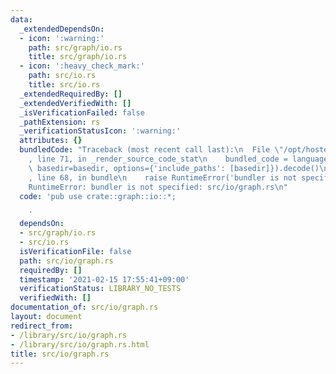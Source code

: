 ```yaml
---
data:
  _extendedDependsOn:
  - icon: ':warning:'
    path: src/graph/io.rs
    title: src/graph/io.rs
  - icon: ':heavy_check_mark:'
    path: src/io.rs
    title: src/io.rs
  _extendedRequiredBy: []
  _extendedVerifiedWith: []
  _isVerificationFailed: false
  _pathExtension: rs
  _verificationStatusIcon: ':warning:'
  attributes: {}
  bundledCode: "Traceback (most recent call last):\n  File \"/opt/hostedtoolcache/Python/3.9.1/x64/lib/python3.9/site-packages/onlinejudge_verify/documentation/build.py\"\
    , line 71, in _render_source_code_stat\n    bundled_code = language.bundle(stat.path,\
    \ basedir=basedir, options={'include_paths': [basedir]}).decode()\n  File \"/opt/hostedtoolcache/Python/3.9.1/x64/lib/python3.9/site-packages/onlinejudge_verify/languages/user_defined.py\"\
    , line 68, in bundle\n    raise RuntimeError('bundler is not specified: {}'.format(path.as_posix()))\n\
    RuntimeError: bundler is not specified: src/io/graph.rs\n"
  code: 'pub use crate::graph::io::*;

    '
  dependsOn:
  - src/graph/io.rs
  - src/io.rs
  isVerificationFile: false
  path: src/io/graph.rs
  requiredBy: []
  timestamp: '2021-02-15 17:55:41+09:00'
  verificationStatus: LIBRARY_NO_TESTS
  verifiedWith: []
documentation_of: src/io/graph.rs
layout: document
redirect_from:
- /library/src/io/graph.rs
- /library/src/io/graph.rs.html
title: src/io/graph.rs
---
```

